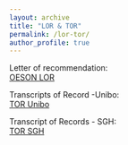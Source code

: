 ```yaml
---
layout: archive
title: "LOR & TOR"
permalink: /lor-tor/
author_profile: true
---
```


Letter of recommendation:  
[OESON LOR](/files/GC-OESON-LOR.pdf)

Transcripts of Record -Unibo:  
[TOR Unibo](/files/Final-Transcript-of-Records-Unibo.pdf)

Transcript of Records - SGH:  
[TOR SGH](/files/Final-Transcript-of-Records-SGH.pdf)